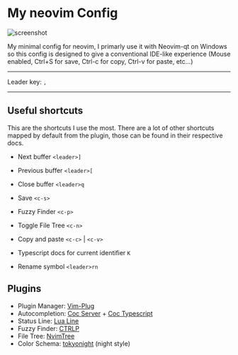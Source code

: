 # My neovim Config

![screenshot](https://i.imgur.com/43SikL3.png)

My minimal config for neovim, I primarly use it with Neovim-qt on Windows so this config is designed to give a conventional IDE-like experience (Mouse enabled, Ctrl+S for save, Ctrl-c for copy, Ctrl-v for paste, etc...)

---

Leader key: `,`

---

## Useful shortcuts

This are the shortcuts I use the most. There are a lot of other shortcuts mapped by default from the plugin, those can be found in their respective docs.

- Next buffer
`<leader>]`

- Previous buffer
`<leader>[`

- Close buffer
`<leader>q`

- Save
`<c-s>`

- Fuzzy Finder
`<c-p>`

- Toggle File Tree
`<c-n>`

- Copy and paste
`<c-c>` | `<c-v>`

- Typescript docs for current identifier
`K`

- Rename symbol
`<leader>rn`


## Plugins

- Plugin Manager: [Vim-Plug](https://github.com/junegunn/vim-plug)
- Autocompletion: [Coc Server](https://github.com/neoclide/coc.nvim) + [Coc Typescript](https://github.com/neoclide/coc-tsserver)
- Status Line: [Lua Line](https://github.com/nvim-lualine/lualine.nvim)
- Fuzzy Finder: [CTRLP](https://github.com/kien/ctrlp.vim)
- File Tree: [NvimTree](https://github.com/kyazdani42/nvim-tree.lua)
- Color Schema: [tokyonight](https://github.com/folke/tokyonight.nvim) (night style)

